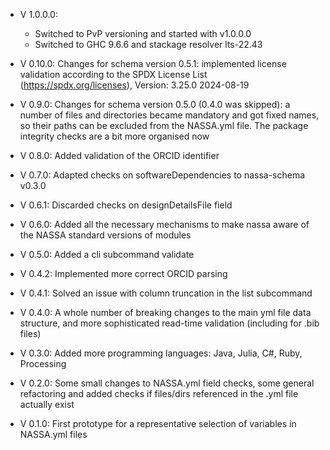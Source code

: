 - V 1.0.0.0:
    - Switched to PvP versioning and started with v1.0.0.0
    - Switched to GHC 9.6.6 and stackage resolver lts-22.43
    
- V 0.10.0: Changes for schema version 0.5.1: implemented license validation according to the SPDX License List (https://spdx.org/licenses), Version: 3.25.0 2024-08-19
- V 0.9.0: Changes for schema version 0.5.0 (0.4.0 was skipped): a number of files and directories became mandatory and got fixed names, so their paths can be excluded from the NASSA.yml file. The package integrity checks are a bit more organised now
- V 0.8.0: Added validation of the ORCID identifier
- V 0.7.0: Adapted checks on softwareDependencies to nassa-schema v0.3.0
- V 0.6.1: Discarded checks on designDetailsFile field
- V 0.6.0: Added all the necessary mechanisms to make nassa aware of the NASSA standard versions of modules
- V 0.5.0: Added a cli subcommand validate
- V 0.4.2: Implemented more correct ORCID parsing
- V 0.4.1: Solved an issue with column truncation in the list subcommand
- V 0.4.0: A whole number of breaking changes to the main yml file data structure, and more sophisticated read-time validation (including for .bib files)
- V 0.3.0: Added more programming languages: Java, Julia, C#, Ruby, Processing
- V 0.2.0: Some small changes to NASSA.yml field checks, some general refactoring and added checks if files/dirs referenced in the .yml file actually exist
- V 0.1.0: First prototype for a representative selection of variables in NASSA.yml files